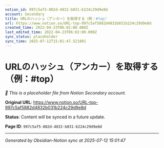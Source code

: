 ```yaml
---
notion_id: 997c5af5-882d-4832-b031-b224c29d9e8d
account: Secondary
title: URLのハッシュ（アンカー）を取得する（例：#top）
url: https://www.notion.so/URL-top-997c5af5882d4832b031b224c29d9e8d
created_time: 2022-04-23T06:02:00.000Z
last_edited_time: 2022-04-23T06:02:00.000Z
sync_status: placeholder
sync_time: 2025-07-12T15:01:47.521801
---
```


# URLのハッシュ（アンカー）を取得する（例：#top）

*🔄 This is a placeholder file from Notion Secondary account.*

**Original URL**: https://www.notion.so/URL-top-997c5af5882d4832b031b224c29d9e8d

**Status**: Content will be synced in a future update.

**Page ID**: `997c5af5-882d-4832-b031-b224c29d9e8d`

---

*Generated by Obsidian-Notion sync at 2025-07-12 15:01:47*
